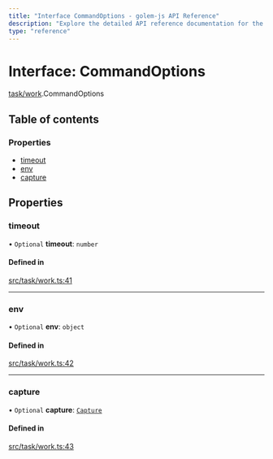 ```yaml
---
title: "Interface CommandOptions - golem-js API Reference"
description: "Explore the detailed API reference documentation for the Interface CommandOptions within the golem-js SDK for the Golem Network."
type: "reference"
---
```

# Interface: CommandOptions

[task/work](../modules/task_work).CommandOptions

## Table of contents

### Properties

- [timeout](task_work.CommandOptions#timeout)
- [env](task_work.CommandOptions#env)
- [capture](task_work.CommandOptions#capture)

## Properties

### timeout

• `Optional` **timeout**: `number`

#### Defined in

[src/task/work.ts:41](https://github.com/golemfactory/golem-js/blob/e7ac9e9/src/task/work.ts#L41)

___

### env

• `Optional` **env**: `object`

#### Defined in

[src/task/work.ts:42](https://github.com/golemfactory/golem-js/blob/e7ac9e9/src/task/work.ts#L42)

___

### capture

• `Optional` **capture**: [`Capture`](../modules/script_command#capture)

#### Defined in

[src/task/work.ts:43](https://github.com/golemfactory/golem-js/blob/e7ac9e9/src/task/work.ts#L43)
